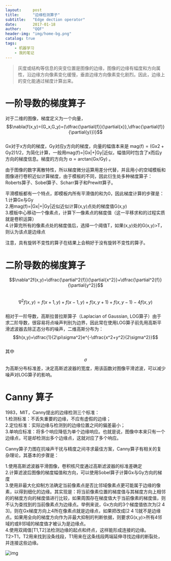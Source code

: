```yaml
---
layout:     post
title:      "边缘检测算子"
subtitle:   "Edge dection operator"
date:       2017-01-18
author:     "QQF"
header-img: "img/home-bg.png"
catalog: true
tags:
    - 机器学习
    - 我的笔记
---
```


> 灰度或结构等信息的突变位置是图像的边缘，图像的边缘有幅度和方向属性，沿边缘方向像素变化缓慢，垂直边缘方向像素变化剧烈。因此，边缘上的变化能通过梯度计算出来。

# 一阶导数的梯度算子

对于二维的图像，梯度定义为一个向量，<br/>
$$\nabla{f(x,y)=(G_x,G_y)=(\dfrac{\partial{f}}{\partial{x}},\dfrac{\partial{f}}{\partial{y}})}$$<br/>
Gx对于x方向的梯度，Gy对应y方向的梯度，向量的幅值本来是 mag(f) = (Gx2 + Gy2)1/2，为简化计算，一般用mag(f)=|Gx|+|Gy|近似，幅值同时包含了x而后y方向的梯度信息。梯度的方向为 α = arctan(Gx/Gy) 。

由于图像的数字离散特性，所以梯度微分运算用差分代替，并且用小的空域模板和图像进行卷积近似计算梯度，由于模板的不同，因此衍生处多种梯度算子：Roberts算子、Sobel算子、Scharr算子和Prewitt算子。

平滑模板都有一个特点，即模板内所有平滑值的和为0，因此梯度计算的步骤是：<br/>
1.计算Gx与Gy<br/>
2.用mag(f)=|Gx|+|Gy|近似近似计算(x,y)点处的梯度值G(x,y)<br/>
3.模板中心移动一个像素点，计算下一像素点的梯度值（这一平移求和的过程实质就是卷积运算）<br/>
4.计算完所有的像素点处的梯度值后，选择一个阈值T，如果(x,y)处的G(x,y)>T，则认为该点是边缘点

注意，具有旋转不变性的算子在结果上会稍好于没有旋转不变性的算子。

# 二阶导数的梯度算子

$$\nabla^2f(x,y)=\dfrac{\partial^2{f}}{\partial{x^2}}+\dfrac{\partial^2{f}}{\partial{y^2}}$$<br/>
$$\nabla^2f(x,y)=f(x+1,y)+f(x-1,y)+f(x,y+1)+f(x,y-1)-4f(x,y)$$<br/>
相对于一阶导数，高斯拉普拉斯算子（Laplacian of Gaussian, LOG算子）由于求二阶导数，很容易将点噪声判别为边界，因此常在使用LOG算子前先用高斯平滑滤波器去除正态分布的噪声，二维高斯分布为：<br/>
$$h(x,y)=\dfrac{1}{2\pi\sigma^2}e^{-\dfrac{x^2+y^2}{2\sigma^2}}$$<br/>
其中$$\sigma$$为高斯分布标准差，决定高斯滤波器的宽度，用该函数对图像平滑滤波，可以减少噪声对LOG算子的影响。

# Canny 算子

1983，MIT，Canny提出的边缘检测三个标准：<br/>
1.检测标准：不丢失重要的边缘，不应有虚假的边缘；<br/>
2.定位标准：实际边缘与检测到的边缘位置之间的偏差最小；<br/>
3.单响应标准：将多个响应降低为单个边缘响应。也就是说，图像中本来只有一个边缘点，可是却检测出多个边缘点，这就对应了多个响应。

Canny算子力图在抗噪声干扰与精度之间寻求最佳方案，Canny算子有相关的复杂理论，其基本的步骤是：

1.使用高斯滤波器平滑图像，卷积核尺度通过高斯滤波器的标准差确定<br/>
2.计算滤波后图像的梯度幅值和方向，可以使用Sobel算子计算Gx与Gy方向的梯度<br/> 
3.使用非最大化抑制方法确定当前像素点是否比邻域像素点更可能属于边缘的像素，以得到细化的边缘。其实现是：将当前像素位置的梯度值与其梯度方向上相邻的的梯度方向的梯度值进行比较，如果周围存在梯度值大于当前像素的梯度值，则不认为查找到的当前像素点为边缘点。举例来说，Gx方向的3个梯度值依次为[2 4 3]，则在Gx梯度方向上4所在像素点就是边缘点，如果把改成[2 4 1]就不是边缘点。如果用全向的梯度方向作为非最大抑制的判断依据，则要求G(x,y)>所有4邻域的或8邻域的梯度值才被认为是边缘点。<br/>
4.使用双阈值[T1,T2]法检测边缘的起点和终点，这样能形成连接的边缘。T2>T1，T2用来找到没条线段，T1用来在这条线段两端延伸寻找边缘的断裂处，并连接这些边缘。

![img](/img/in-post/2017-01-18-Edge-dection-operator/01.png)
